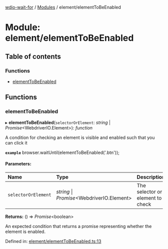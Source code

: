 [wdio-wait-for](../README.md) / [Modules](../modules.md) / element/elementToBeEnabled

# Module: element/elementToBeEnabled

## Table of contents

### Functions

- [elementToBeEnabled](element_elementtobeenabled.md#elementtobeenabled)

## Functions

### elementToBeEnabled

▸ **elementToBeEnabled**(`selectorOrElement`: *string* \| *Promise*<WebdriverIO.Element\>): *function*

A condition for checking an element is visible and enabled such that you can click it

**`example`** 
browser.waitUntil(elementToBeEnabled('.btn'));

#### Parameters:

| Name | Type | Description |
| :------ | :------ | :------ |
| `selectorOrElement` | *string* \| *Promise*<WebdriverIO.Element\> | The selector or element to check |

**Returns:** () => *Promise*<boolean\>

An expected condition that returns a promise
    representing whether the element is enabled.

Defined in: [element/elementToBeEnabled.ts:13](https://github.com/elaichenkov/wdio-wait-for/blob/074de0f/src/element/elementToBeEnabled.ts#L13)
